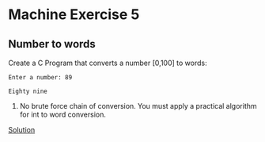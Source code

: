 # Machine Exercise 5

## Number to words

Create a C Program that converts a number [0,100] to words:

`Enter a number: 89`

`Eighty nine`

1. No brute force chain of conversion. You must apply a practical algorithm for int to word conversion.

[Solution](me05.c)
